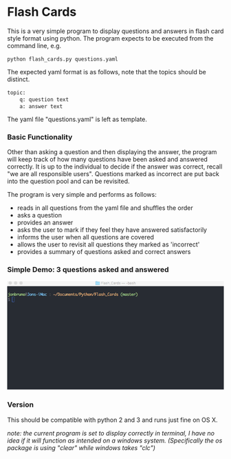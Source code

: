 # Flash Cards
This is a very simple program to display questions and answers in flash card style format using python. The program expects to be executed from the command line, e.g.

    python flash_cards.py questions.yaml

The expected yaml format is as follows, note that the topics should be distinct.

    topic:
        q: question text
        a: answer text

The yaml file "questions.yaml" is left as template.

### Basic Functionality
Other than asking a question and then displaying the answer, the program will keep track of how many questions have been asked and answered correctly. It is up to the individual to decide if the answer was correct, recall "we are all responsible users". Questions marked as incorrect are put back into the question pool and can be revisited.

The program is very simple and performs as follows:
- reads in all questions from the yaml file and shuffles the order
- asks a question
- provides an answer
- asks the user to mark if they feel they have answered satisfactorily
- informs the user when all questions are covered
- allows the user to revisit all questions they marked as 'incorrect'
- provides a summary of questions asked and correct answers


### Simple Demo: 3 questions asked and answered
![Demo gif](https://github.com/Faraday1221/Flash_Cards/blob/master/demo.gif)


### Version
This should be compatible with python 2 and 3 and runs just fine on OS X.

_note: the current program is set to display correctly in terminal, I have no idea if it will function as intended on a windows system. (Specifically the os package is using "clear" while windows takes "clc")_
